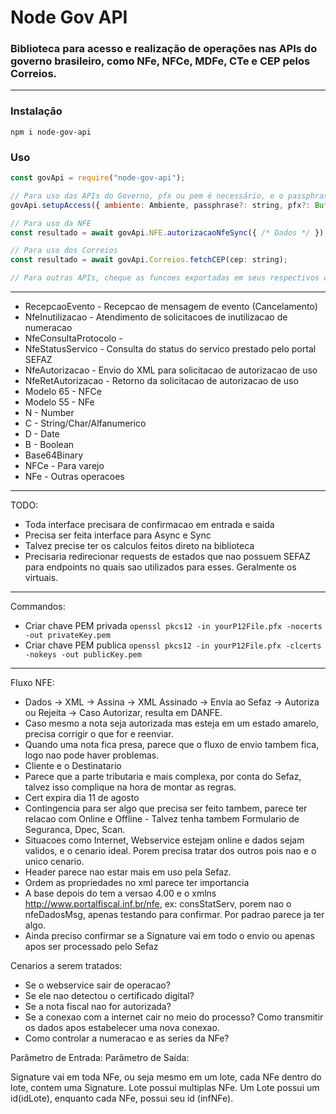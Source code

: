 # Node Gov API

### Biblioteca para acesso e realização de operações nas APIs do governo brasileiro, como NFe, NFCe, MDFe, CTe e CEP pelos Correios.

---

### Instalação

```
npm i node-gov-api
```

### Uso

```javascript
const govApi = require("node-gov-api");

// Para uso das APIs do Governo, pfx ou pem é necessário, e o passphrase caso conter.
govApi.setupAccess({ ambiente: Ambiente, passphrase?: string, pfx?: Buffer, privatePEM?: Buffer, publicPEM?: Buffer });

// Para uso da NFE
const resultado = await govApi.NFE.autorizacaoNfeSync({ /* Dados */ });

// Para uso dos Correios
const resultado = await govApi.Correios.fetchCEP(cep: string);

// Para outras APIs, cheque as funcoes exportadas em seus respectivos objetos. NFE, NFCE, MDFE, CTE, Correios.
```

---

- RecepcaoEvento - Recepcao de mensagem de evento (Cancelamento)
- NfeInutilizacao - Atendimento de solicitacoes de inutilizacao de numeracao
- NfeConsultaProtocolo -
- NfeStatusServico - Consulta do status do servico prestado pelo portal SEFAZ
- NfeAutorizacao - Envio do XML para solicitacao de autorizacao de uso
- NfeRetAutorizacao - Retorno da solicitacao de autorizacao de uso
- Modelo 65 - NFCe
- Modelo 55 - NFe
- N - Number
- C - String/Char/Alfanumerico
- D - Date
- B - Boolean
- Base64Binary
- NFCe - Para varejo
- NFe - Outras operacoes

---

TODO:

- Toda interface precisara de confirmacao em entrada e saida
- Precisa ser feita interface para Async e Sync
- Talvez precise ter os calculos feitos direto na biblioteca
- Precisaria redirecionar requests de estados que nao possuem SEFAZ para endpoints no quais sao utilizados para esses. Geralmente os virtuais.

---

Commandos:

- Criar chave PEM privada `openssl pkcs12 -in yourP12File.pfx -nocerts -out privateKey.pem`
- Criar chave PEM publica `openssl pkcs12 -in yourP12File.pfx -clcerts -nokeys -out publicKey.pem`

---

Fluxo NFE:

- Dados -> XML -> Assina -> XML Assinado -> Envia ao Sefaz -> Autoriza ou Rejeita -> Caso Autorizar, resulta em DANFE.
- Caso mesmo a nota seja autorizada mas esteja em um estado amarelo, precisa corrigir o que for e reenviar.
- Quando uma nota fica presa, parece que o fluxo de envio tambem fica, logo nao pode haver problemas.
- Cliente e o Destinatario
- Parece que a parte tributaria e mais complexa, por conta do Sefaz, talvez isso complique na hora de montar as regras.
- Cert expira dia 11 de agosto
- Contingencia para ser algo que precisa ser feito tambem, parece ter relacao com Online e Offline - Talvez tenha tambem Formulario de Seguranca, Dpec, Scan.
- Situacoes como Internet, Webservice estejam online e dados sejam validos, e o cenario ideal. Porem precisa tratar dos outros pois nao e o unico cenario.
- Header parece nao estar mais em uso pela Sefaz.
- Ordem as propriedades no xml parece ter importancia
- A base depois do <nfeDadosMsg> tem a versao 4.00 e o xmlns http://www.portalfiscal.inf.br/nfe, ex: consStatServ, porem nao o nfeDadosMsg, apenas testando para confirmar. Por padrao parece ja ter algo.
- Ainda preciso confirmar se a Signature vai em todo o envio ou apenas apos ser processado pelo Sefaz

Cenarios a serem tratados:

- Se o webservice sair de operacao?
- Se ele nao detectou o certificado digital?
- Se a nota fiscal nao for autorizada?
- Se a conexao com a internet cair no meio do processo? Como transmitir os dados apos estabelecer uma nova conexao.
- Como controlar a numeracao e as series da NFe?

Parâmetro de Entrada: <nfeDadosMsg>
Parâmetro de Saída: <nfeResultMsg>

Signature vai em toda NFe, ou seja mesmo em um lote, cada NFe dentro do lote, contem uma Signature.
Lote possui multiplas NFe. Um Lote possui um id(idLote), enquanto cada NFe, possui seu id (infNFe).
